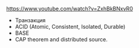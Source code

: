 https://www.youtube.com/watch?v=ZxhBkBNxvR0

* Транзакция
* ACID (Atomic, Consistent, Isolated, Durable)
* BASE
* CAP theorem and distributed source.



